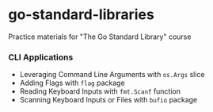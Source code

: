 # go-standard-libraries
Practice materials for "The Go Standard Library" course

### CLI Applications
* Leveraging Command Line Arguments with `os.Args` slice
* Adding Flags with `flag` package
* Reading Keyboard Inputs with `fmt.Scanf` function
* Scanning Keyboard Inputs or Files with `bufio` package
